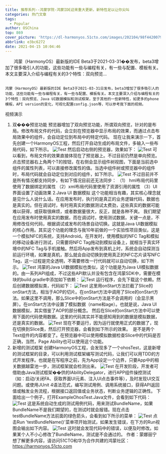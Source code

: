 ```yaml
---
title: 推荐系列--鸿蒙学院-鸿蒙IDE迎来重大更新，新特性足以让你尖叫
categories: 热门文章
tags:
  - Popular
author: OSChina
top: 869
cover_picture: 'https://dl-harmonyos.51cto.com/images/202104/98f4420079d0302c040077fc73f014571cdc40.jpg'
abbrlink: e3bc6272
date: 2021-04-15 10:04:46
---
```


&emsp;&emsp;鸿蒙（HarmonyOS）最新版的IDE Beta3于2021-03-31��发布，beta3增加了很多吸引人的功能，这些功能有一些与编程有关，有一些与配置、模板有关。本文主要深入介绍与编程有关的3个特性：双向预览...
<!-- more -->

                                                                                                                                                                                        鸿蒙（HarmonyOS）最新版的IDE Beta3于2021-03-31日发布，beta3增加了很多吸引人的功能，这些功能有一些与编程有关，有一些与配置、模板有关。本文主要深入介绍与编程有关的3个特性：双向预览、Java UI数据模拟和测试框架，至于其他的一些新特性，如更多的phone模板，API version的变化，可视化配置config.json等，可以参考我下面的视频。 
 视频演示 
 1. 双���预览功能 
预览器增加了双向预览功能，所谓双向预览，针对的是布局。修改布局文件的代码，会立刻在预览器中显示布局的效果，而通过点击布局效果中的组件，会自动定位到布局中的特定代码。 现在让我来演示一下，首先创建一个HarmonyOS工程，然后打开自动生成的布局文件，多输入一些布局代码，如下所示。 
![Test](https://dl-harmonyos.51cto.com/images/202104/98f4420079d0302c040077fc73f014571cdc40.jpg  '-鸿蒙学院-鸿蒙IDE迎来重大更新，新特性足以让你尖叫') 然后启动右侧的预览器，效果如下： 
![Test](https://dl-harmonyos.51cto.com/images/202104/98f4420079d0302c040077fc73f014571cdc40.jpg  '-鸿蒙学院-鸿蒙IDE迎来重大更新，新特性足以让你尖叫') 
可以看到，布局文件的效果直接体现在了预览器上。不过目前仍然是单向预览。 
 点击预览器右上角两个T的按钮，在右侧会显示组件树视图，下面是当前选中组件的属性列表，可以直接修改属性的值。当选中组件树或预览器中的组件时，布局代码就会自动定位到对应的组件，如下所示。 
![Test](https://dl-harmonyos.51cto.com/images/202104/98f4420079d0302c040077fc73f014571cdc40.jpg  '-鸿蒙学院-鸿蒙IDE迎来重大更新，新特性足以让你尖叫') 不过目前并不是所有情况都支持同步，有如下情况目前还无法同步： （1） hml布局代码里使用了数据绑定的属性 （2）xml布局代码里使用了资源引用的属性 （3）UI界面设置了动画效果 
 2.Java UI 数据模拟 
 这个功能相当有趣，其实核心理念就是见什么人说什么话。在应用发布时，执行的是真正的业务逻辑代码，数据也是真实的。但在调试时，有时用真实的数据测试太费劲，这些真实的数据可能难以获得，或获取很麻烦，或者数据量很大，反正，就是各种不爽。 
 我们期望在应用发布时使用真实的数据，而在调试时，使用测试数据，关键一点是，不用修改任何代码，根据调试或发布的场景自动切换。这就是Java UI数据模拟的核心作用。其实这个功能的理念与我10年前做的一个实验性项目类似，这是一个模拟NFC的系统，支持Android。在开发时，使用模拟的NFC Tag和模拟的移动设备进行测试，只需要将NFC Tag拖动到模拟设备上，就相当于真实环境中的NFC Tag与手机接触。然后将App发布到真机上时，系统会自动探测当前运行环境，如果是真机，那么就会自动切换到使用真正的NFC芯片读写NFC Tag，这一过程是完全透明，不需要修改一行代码就可以自动切换，如下所示。 
![Test](https://dl-harmonyos.51cto.com/images/202104/98f4420079d0302c040077fc73f014571cdc40.jpg  '-鸿蒙学院-鸿蒙IDE迎来重大更新，新特性足以让你尖叫') 鸿蒙的Java UI数据模拟也类似，这个功能是为Java UI模拟数据的。由一系列API组成，不过这些API默认并没有包含在鸿蒙SDK中，需要在模块的build.gradle中添加如下依赖： ![Test](https://dl-harmonyos.51cto.com/images/202104/98f4420079d0302c040077fc73f014571cdc40.jpg  '-鸿蒙学院-鸿蒙IDE迎来重大更新，新特性足以让你尖叫') 
运行程序，会先下载这个依赖。然后创建数据模拟类，代码如下： ![Test](https://dl-harmonyos.51cto.com/images/202104/98f4420079d0302c040077fc73f014571cdc40.jpg  '-鸿蒙学院-鸿蒙IDE迎来重大更新，新特性足以让你尖叫') 
这里用onStart方法拦截了Slice的onStart方法，相当于AOP的切片。在onStart方法中调用了Slice的onStart方法。如果这里不调用，那么Slice中的onStart方法是不会调用的（会显示黑屏）。在onStart方法中设置了模拟数据（name和age）。也就是说，Java UI数据模拟，其实借鉴了AOP的部分概念。 
 然后在Slice的onStart方法中可以使用下面的代码使用数据。这里的代码其实并不能感知用到的数据是模拟数据，还是真实的数据。 
![Test](https://dl-harmonyos.51cto.com/images/202104/98f4420079d0302c040077fc73f014571cdc40.jpg  '-鸿蒙学院-鸿蒙IDE迎来重大更新，新特性足以让你尖叫') 现在不要运行，因为运行就使用正式的数据了，现在切换到Slice类，然后打开预览器，会看到如下所示的效果。  是不是两个Text组件的内容都变了。在预览器中可以使用模拟数据检查Slice中的代码是否正确，当然，Page Ability也可以使用这个功能。 
 3. 新增的测试框架 
 创建HarmonyOS工程，会发现多了一个ohosTest，这是新增的测试框架的目录，可以利用测试框架编写测试代码，让我们可以用TDD的方式开发程序。也就是在写程序之前，先为App设定一个边界，只要App中的相关数据越雷池一步，测试框架就会检测出来。 
![Test](https://dl-harmonyos.51cto.com/images/202104/98f4420079d0302c040077fc73f014571cdc40.jpg  '-鸿蒙学院-鸿蒙IDE迎来重大更新，新特性足以让你尖叫') 在开发阶段，开发者可借助由Java测试框架��供的IAbilityDelegator，进行APP组件操控测试（如：启动/关闭FA、获取界面UI元素、注入UI点击事件等），及时发现UI交互问题。或使用JUnit 4语法范式，编写测试用例、调用系统接口，获得API返回值或触发业务流程，根据接口返回值或业务状态，判断业务逻辑的正确性。 
 下面给出一个例子，打开ExampleOhosTest.Java文件，会看到如下代码： ![Test](https://dl-harmonyos.51cto.com/images/202104/98f4420079d0302c040077fc73f014571cdc40.jpg  '-鸿蒙学院-鸿蒙IDE迎来重大更新，新特性足以让你尖叫') 
这是系统自动生成的测试用例代码，用来测试BundleName，如果BundleName不是我们期望的，在测试时就会报错。现在点击testBundleName方法前面的绿色箭头，会看到如下所示的菜单： ![Test](https://dl-harmonyos.51cto.com/images/202104/98f4420079d0302c040077fc73f014571cdc40.jpg  '-鸿蒙学院-鸿蒙IDE迎来重大更新，新特性足以让你尖叫') 点击Run 'testBundleName()'菜单项开始测试，如果发生错误，在下方的Run视图会输出如下内容。 ![Test](https://dl-harmonyos.51cto.com/images/202104/98f4420079d0302c040077fc73f014571cdc40.jpg  '-鸿蒙学院-鸿蒙IDE迎来重大更新，新特性足以让你尖叫') 
这时就会发现代码中的错误，以便及时修改。如果某个人不小心修改了BundleName，测试是不会通过的。 
作者：蒙娜丽宁 
想了解更多内容，请访问51CTO和华为合作共建的鸿蒙社区：https://harmonyos.51cto.com
                                        